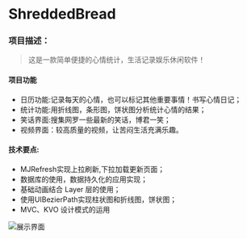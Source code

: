 # ShreddedBread
### 项目描述：
>这是一款简单便捷的心情统计，生活记录娱乐休闲软件！

#### 项目功能

- 日历功能:记录每天的心情，也可以标记其他重要事情！书写心情日记；  
- 统计功能:用折线图，条形图，饼状图分析统计心情的结果；  
- 笑话界面:搜集网罗一些最新的笑话，博君一笑；  
- 视频界面：较高质量的视频，让苦闷生活充满乐趣。

#### 技术要点:


- MJRefresh实现上拉刷新,下拉加载更新页面；
- 数据库的使用，数据持久化的应用实现；
- 基础动画结合 Layer 层的使用； 
- 使用UIBezierPath实现柱状图和折线图，饼状图；
- MVC、KVO 设计模式的运用

![展示界面](http://oeijqgdj5.bkt.clouddn.com/%E7%BB%9F%E8%AE%A1.png)
